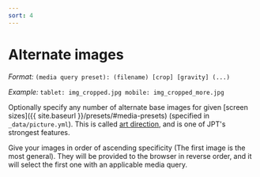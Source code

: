 ```yaml
---
sort: 4
---
```


# Alternate images

  _Format:_ `(media query preset): (filename) [crop] [gravity] (...)`

  _Example:_ `tablet: img_cropped.jpg mobile: img_cropped_more.jpg`

Optionally specify any number of alternate base images for given [screen
sizes]({{ site.baseurl }}/presets/#media-presets) (specified in
`_data/picture.yml`). This is called [art
direction](http://usecases.responsiveimages.org/#art-direction), and is one of
JPT's strongest features.

Give your images in order of ascending specificity (The first image is the
most general). They will be provided to the browser in reverse order, and it
will select the first one with an applicable media query.
